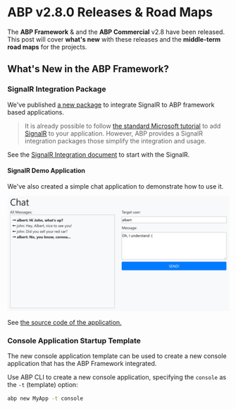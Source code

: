 # ABP v2.8.0 Releases & Road Maps

The **ABP Framework** & and the **ABP Commercial** v2.8 have been released. This post will cover **what's new** with these releases and the **middle-term road maps** for the projects.

## What's New in the ABP Framework?

### SignalR Integration Package

We've published [a new package](https://www.nuget.org/packages/Volo.Abp.AspNetCore.SignalR) to integrate SignalR to ABP framework based applications.

> It is already possible to follow [the standard Microsoft tutorial](https://docs.microsoft.com/en-us/aspnet/core/tutorials/signalr) to add [SignalR](https://docs.microsoft.com/en-us/aspnet/core/signalr/introduction) to your application. However, ABP provides a SignalR integration packages those simplify the integration and usage. 

See the [SignalR Integration document](https://docs.abp.io/en/abp/latest/SignalR-Integration) to start with the SignalR.

#### SignalR Demo Application

We've also created a simple chat application to demonstrate how to use it.

![signalr-chat-demo](signalr-chat-demo.png)

See [the source code of the application.](https://github.com/abpframework/abp-samples/tree/master/SignalRDemo)

### Console Application Startup Template

The new console application template can be used to create a new console application that has the ABP Framework integrated.

Use ABP CLI to create a new console application, specifying the `console` as the `-t` (template) option:

````bash
abp new MyApp -t console
````

